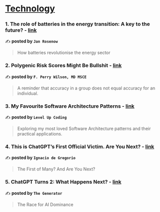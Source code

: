 
<h1><a href=https://medium.com/tag/technology/recommended target="_blank" rel="noopener noreferrer">Technology</a></h1>
<h3>1. The role of batteries in the energy transition: A key to the future? - <a href="https://medium.com/@jan.rosenow/the-role-of-batteries-in-the-energy-transition-a-key-to-the-future-655fa602f8c4" target="_blank" rel="noopener noreferrer">link</a></h3>

✍️ **posted by `Jan Rosenow`**

<blockquote>How batteries revolutionise the energy sector</blockquote>

<h3>2. Polygenic Risk Scores Might Be Bullshit - <a href="https://medium.com/@fperrywilson/polygenic-risk-scores-might-be-bullshit-a87dbced4e77" target="_blank" rel="noopener noreferrer">link</a></h3>

✍️ **posted by `F. Perry Wilson, MD MSCE`**

<blockquote>A reminder that accuracy in a group does not equal accuracy for an individual.</blockquote>

<h3>3. My Favourite Software Architecture Patterns - <a href="https://medium.com/gitconnected/my-favourite-software-architecture-patterns-0e57073b4be1" target="_blank" rel="noopener noreferrer">link</a></h3>

✍️ **posted by `Level Up Coding`**

<blockquote>Exploring my most loved Software Architecture patterns and their practical applications.</blockquote>

<h3>4. This is ChatGPT’s First Official Victim. Are You Next? - <a href="https://medium.com/@ignacio.de.gregorio.noblejas/this-is-chatgpts-first-official-victim-are-you-next-2b70ae55ac4a" target="_blank" rel="noopener noreferrer">link</a></h3>

✍️ **posted by `Ignacio de Gregorio`**

<blockquote>The First of Many? And Are You Next?</blockquote>

<h3>5. ChatGPT Turns 2: What Happens Next? - <a href="https://medium.com/the-generator/chatgpt-turns-2-what-happens-next-b9578d93b26d" target="_blank" rel="noopener noreferrer">link</a></h3>

✍️ **posted by `The Generator`**

<blockquote>The Race for AI Dominance</blockquote>

